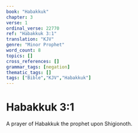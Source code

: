 ```yaml
---
book: "Habakkuk"
chapter: 3
verse: 1
ordinal_verse: 22770
ref: "Habakkuk 3:1"
translation: "KJV"
genre: "Minor Prophet"
word_count: 8
topics: []
cross_references: []
grammar_tags: [negation]
thematic_tags: []
tags: ["Bible","KJV","Habakkuk"]
---
```


# Habakkuk 3:1

A prayer of Habakkuk the prophet upon Shigionoth.
